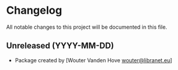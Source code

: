 # Changelog

All notable changes to this project will be documented in this file.



## Unreleased (YYYY-MM-DD)

- Package created by [Wouter Vanden Hove <wouter@libranet.eu>]

